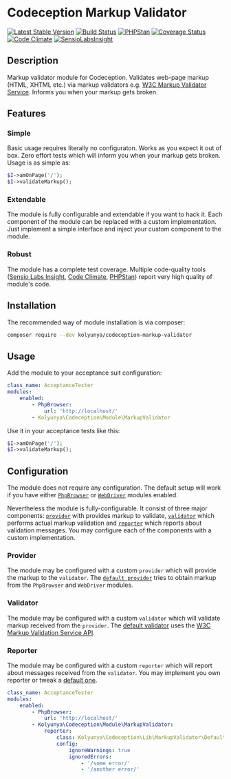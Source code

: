 # Codeception Markup Validator
[![Latest Stable Version](https://poser.pugx.org/kolyunya/codeception-markup-validator/v/stable)](https://packagist.org/packages/kolyunya/codeception-markup-validator)
[![Build Status](https://travis-ci.org/Kolyunya/codeception-markup-validator.svg?branch=master)](https://travis-ci.org/Kolyunya/codeception-markup-validator)
[![PHPStan](https://img.shields.io/badge/PHPStan-enabled-brightgreen.svg?style=flat)](https://github.com/phpstan/phpstan)
[![Coverage Status](https://img.shields.io/coveralls/Kolyunya/codeception-markup-validator/master.svg)](https://coveralls.io/github/Kolyunya/codeception-markup-validator?branch=master)
[![Code Climate](https://codeclimate.com/github/Kolyunya/codeception-markup-validator/badges/gpa.svg)](https://codeclimate.com/github/Kolyunya/codeception-markup-validator)
[![SensioLabsInsight](https://insight.sensiolabs.com/projects/2f69d58a-60cb-4a89-b59f-c88129465982/mini.png)](https://insight.sensiolabs.com/projects/2f69d58a-60cb-4a89-b59f-c88129465982)

## Description
Markup validator module for Codeception. Validates web-page markup (HTML, XHTML etc.) via markup validators e.g. [W3C Markup Validator Service](https://validator.w3.org/docs/api.html). Informs you when your markup gets broken.

## Features

### Simple
Basic usage requires literally no configuraton. Works as you expect it out of box. Zero effort tests which will inform you when your markup gets broken. Usage is as simple as:
```php
$I->amOnPage('/');
$I->validateMarkup();
```

### Extendable
The module is fully configurable and extendable if you want to hack it. Each component of the module can be replaced with a custom implementation. Just implement a simple interface and inject your custom component to the module.

### Robust
The module has a complete test coverage. Multiple code-quality tools ([Sensio Labs Insight](https://insight.sensiolabs.com/projects/2f69d58a-60cb-4a89-b59f-c88129465982), [Code Climate](https://codeclimate.com/github/Kolyunya/codeception-markup-validator), [PHPStan](https://github.com/phpstan/phpstan)) report very high quality of module's code.

## Installation
The recommended way of module installation is via composer:
```sh
composer require --dev kolyunya/codeception-markup-validator
```

## Usage
Add the module to your acceptance suit configuration:
```yaml
class_name: AcceptanceTester
modules:
    enabled:
        - PhpBrowser:
            url: 'http://localhost/'
        - Kolyunya\Codeception\Module\MarkupValidator
```

Use it in your acceptance tests like this:
```php
$I->amOnPage('/');
$I->validateMarkup();
```

## Configuration
The module does not require any configuration. The default setup will work if you have either [`PhpBrowser`](https://github.com/Codeception/Codeception/blob/2.2/src/Codeception/Module/PhpBrowser.php) or [`WebDriver`](https://github.com/Codeception/Codeception/blob/2.2/src/Codeception/Module/WebDriver.php) modules enabled.

Nevertheless the module is fully-configurable. It consist of three major components: [`provider`](https://github.com/Kolyunya/codeception-markup-validator/blob/master/sources/Lib/MarkupValidator/MarkupProviderInterface.php) with provides markup to validate, [`validator`](https://github.com/Kolyunya/codeception-markup-validator/blob/master/sources/Lib/MarkupValidator/MarkupValidatorInterface.php) which performs actual markup validation and [`reporter`](https://github.com/Kolyunya/codeception-markup-validator/blob/master/sources/Lib/MarkupValidator/MarkupReporterInterface.php) which reports about validation messages. You may configure each of the components with a custom implementation.

### Provider
The module may be configured with a custom `provider` which will provide the markup to the `validator`. The [`default provider`](https://github.com/Kolyunya/codeception-markup-validator/blob/master/sources/Lib/MarkupValidator/DefaultMarkupProvider.php) tries to obtain markup from the `PhpBrowser` and `WebDriver` modules.

### Validator
The module may be configured with a custom `validator` which will validate markup received from the `provider`. The [default validator](https://github.com/Kolyunya/codeception-markup-validator/blob/master/sources/Lib/MarkupValidator/W3CMarkupValidator.php) uses the [W3C Markup Validation Service API](https://validator.w3.org/docs/api.html).

### Reporter
The module may be configured with a custom `reporter` which will report about messages received from the `validator`. You may implement you own reporter or tweak a [default one](https://github.com/Kolyunya/codeception-markup-validator/blob/master/sources/Lib/MarkupValidator/DefaultMarkupReporter.php).
```yaml
class_name: AcceptanceTester
modules:
    enabled:
        - PhpBrowser:
            url: 'http://localhost/'
        - Kolyunya\Codeception\Module\MarkupValidator:
            reporter:
                class: Kolyunya\Codeception\Lib\MarkupValidator\DefaultMarkupReporter
                config:
                    ignoreWarnings: true
                    ignoredErrors:
                        - '/some error/'
                        - '/another error/'
```
